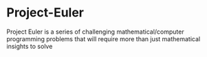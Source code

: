# Project-Euler
Project Euler is a series of challenging mathematical/computer programming problems that will require more than just mathematical insights to solve
